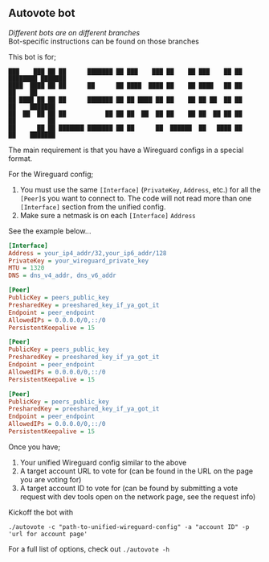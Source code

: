 ## Autovote bot
*Different bots are on different branches*  
Bot-specific instructions can be found on those branches

This bot is for;
```azure
███    ███ ██ ██      ███████ ██ ███    ███ ██    ██ ███    ██ ██ ████████ ███████ 
████  ████ ██ ██      ██      ██ ████  ████ ██    ██ ████   ██ ██    ██    ██      
██ ████ ██ ██ ██      ███████ ██ ██ ████ ██ ██    ██ ██ ██  ██ ██    ██    ███████ 
██  ██  ██ ██ ██           ██ ██ ██  ██  ██ ██    ██ ██  ██ ██ ██    ██         ██ 
██      ██ ██ ███████ ███████ ██ ██      ██  ██████  ██   ████ ██    ██    ███████ 
```

The main requirement is that you have a Wireguard configs in a special format.

For the Wireguard config;
1) You must use the same `[Interface]` (`PrivateKey`, `Address`, etc.) for all the `[Peer]`s you want to connect to. The code will not read more than one `[Interface]` section from the unified config.
2) Make sure a netmask is on each `[Interface]` `Address`

See the example below...

```ini
[Interface]
Address = your_ip4_addr/32,your_ip6_addr/128
PrivateKey = your_wireguard_private_key
MTU = 1320
DNS = dns_v4_addr, dns_v6_addr

[Peer]
PublicKey = peers_public_key
PresharedKey = preeshared_key_if_ya_got_it
Endpoint = peer_endpoint
AllowedIPs = 0.0.0.0/0,::/0
PersistentKeepalive = 15

[Peer]
PublicKey = peers_public_key
PresharedKey = preeshared_key_if_ya_got_it
Endpoint = peer_endpoint
AllowedIPs = 0.0.0.0/0,::/0
PersistentKeepalive = 15

[Peer]
PublicKey = peers_public_key
PresharedKey = preeshared_key_if_ya_got_it
Endpoint = peer_endpoint
AllowedIPs = 0.0.0.0/0,::/0
PersistentKeepalive = 15
```

Once you have;
1) Your unified Wireguard config similar to the above
2) A target account URL to vote for (can be found in the URL on the page you are voting for)
3) A target account ID to vote for (can be found by submitting a vote request with dev tools open on the network page, see the request info)

Kickoff the bot with
```shell
./autovote -c "path-to-unified-wireguard-config" -a "account ID" -p 'url for account page'
```

For a full list of options, check out `./autovote -h`